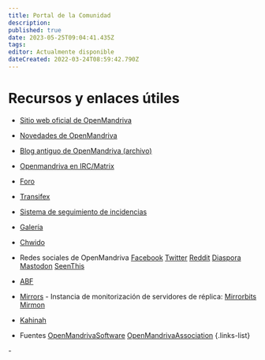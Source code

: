 ```yaml
---
title: Portal de la Comunidad
description: 
published: true
date: 2023-05-25T09:04:41.435Z
tags: 
editor: Actualmente disponible
dateCreated: 2022-03-24T08:59:42.790Z
---
```


# Recursos y enlaces útiles

- [Sitio web oficial de OpenMandriva](https://www.openmandriva.org)
- [Novedades de OpenMandriva](https://www.openmandriva.org/en/news/)
- [Blog antiguo de OpenMandriva (archivo)](https://arc.openmandriva.org/blog/)
- [Openmandriva en IRC/Matrix](/team/chat)
- [Foro](https://forum.openmandriva.org/)
- [Transifex](https://www.transifex.com/openmandriva/public/)
- [Sistema de seguimiento de incidencias](https://github.com/OpenMandrivaAssociation/distribution/issues)
- [Galería](https://gallery.openmandriva.org/)
- [Chwido](https://chwido.openmandriva.org/meetings/%23openmandriva-cooker/)
- Redes sociales de OpenMandriva
 [Facebook](https://www.facebook.com/OpenMandriva)
 [Twitter](https://twitter.com/OpenMandrivaOrg)
 [Reddit](https://www.reddit.com/r/OpenMandriva/)
 [Diaspora](https://joindiaspora.com/u/openmandriva)
 [Mastodon](https://hostux.social/@OpenMandriva)
 [SeenThis](https://seenthis.net/people/openmandriva)

- [ABF](https://abf.openmandriva.org/)
- [Mirrors](http://mirror.openmandriva.org/README.txt?mirrorlist) - Instancia de monitorización de  servidores de réplica: [Mirrorbits](https://mirror.openmandriva.org/?mirrorstats) [Mirmon](https://mirmon.openmandriva.org/)
- [Kahinah](https://kahinah.rxu.tech/)

- Fuentes
 [OpenMandrivaSoftware](https://github.com/OpenMandrivaSoftware/)
 [OpenMandrivaAssociation](https://github.com/OpenMandrivaAssociation/)
{.links-list}

\- 
